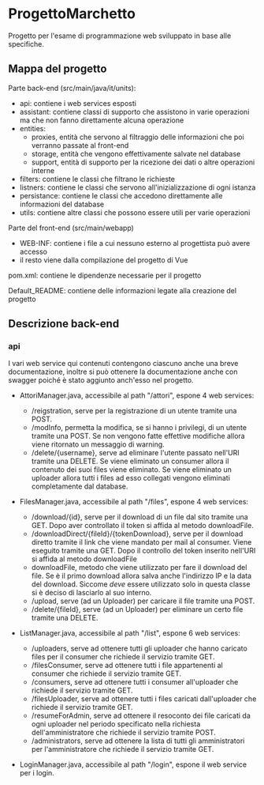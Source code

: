 ProgettoMarchetto
============================
Progetto per l'esame di programmazione web sviluppato in base alle specifiche.

## Mappa del progetto
Parte back-end (src/main/java/it/units):
- api: contiene i web services esposti
- assistant: contiene classi di supporto che assistono in varie operazioni ma che non fanno direttamente alcuna operazione
- entities:
    - proxies, entità che servono al filtraggio delle informazioni che poi verranno passate al front-end
    - storage, entità che vengono effettivamente salvate nel database
    - support, entità di supporto per la ricezione dei dati o altre operazioni interne
- filters: contiene le classi che filtrano le richieste
- listners: contiene le classi che servono all'inizializzazione di ogni istanza
- persistance: contiene le classi che accedono direttamente alle informazioni del database
- utils: contiene altre classi che possono essere utili per varie operazioni

Parte del front-end (src/main/webapp)
- WEB-INF: contiene i file a cui nessuno esterno al progettista può avere accesso
- il resto viene dalla compilazione del progetto di Vue

pom.xml: contiene le dipendenze necessarie per il progetto

Default_README: contiene delle informazioni legate alla creazione del progetto

## Descrizione back-end

### api
I vari web service qui contenuti contengono ciascuno anche una breve documentazione, inoltre si può ottenere la documentazione anche con swagger poiché è stato aggiunto anch'esso nel progetto.

- AttoriManager.java, accessibile al path "/attori", espone 4 web services:
    - /reigstration, serve per la registrazione di un utente tramite una POST.
    - /modInfo, permetta la modifica, se si hanno i privilegi, di un utente tramite una POST. Se non vengono fatte effettive modifiche allora viene ritornato un messaggio di warning.
    - /delete/{username}, serve ad eliminare l'utente passato nell'URI tramite una DELETE. Se viene eliminato un consumer allora il contenuto dei suoi files viene eliminato. Se viene eliminato un uploader allora tutti i files ad esso collegati vengono eliminati completamente dal database.

- FilesManager.java, accessibile al path "/files", espone 4 web services:
    - /download/{id}, serve per il download di un file dal sito tramite una GET. Dopo aver controllato il token si affida al metodo downloadFile.
    - /downloadDirect/{fileId}/{tokenDownload}, serve per il download diretto tramite il link che viene mandato per mail al consumer. Viene eseguito tramite una GET. Dopo il controllo del token inserito nell'URI si affida al metodo downloadFile
    - downloadFile, metodo che viene utilizzato per fare il download del file. Se è il primo download allora salva anche l'indirizzo IP e la data del download. Siccome *deve* essere utilizzato solo in questa classe si è deciso di lasciarlo al suo interno.
    - /upload, serve (ad un Uploader) per caricare il file tramite una POST.
    - /delete/{fileId}, serve (ad un Uploader) per eliminare un certo file tramite una DELETE.

- ListManager.java, accessibile al path "/list", espone 6 web services:
    - /uploaders, serve ad ottenere tutti gli uploader che hanno caricato files per il consumer che richiede il servizio tramite GET.
    - /filesConsumer, serve ad ottenere tutti i file appartenenti al consumer che richiede il servizio tramite GET.
    - /consumers, serve ad ottenere tutti i consumer all'uploader che richiede il servizio tramite GET.
    - /filesUploader, serve ad ottenere tutti i files caricati dall'uploader che richiede il servizio tramite GET.
    - /resumeForAdmin, serve ad ottenere il resoconto dei file caricati da ogni uploader nel periodo specificato nella richiesta dell'amministratore che richiede il servizio tramite POST.
    - /administrators, serve ad ottenere la lista di tutti gli amministratori per l'amministratore che richiede il servizio tramite GET.

- LoginManager.java, accessibile al path "/login", espone il web service per i login.